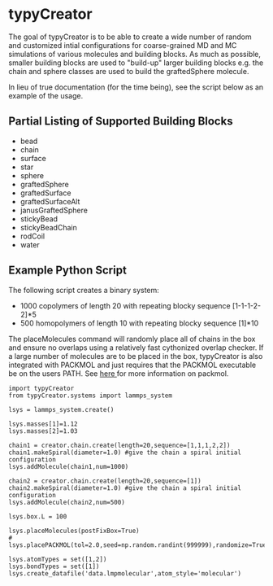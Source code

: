 # typyCreator #

The goal of typyCreator is to be able to create a wide number of random and customized intial configurations for coarse-grained MD and MC simulations of various molecules and building blocks. As much as possible, smaller building blocks are used to "build-up" larger building blocks e.g. the chain and sphere classes are used to build the graftedSphere molecule. 

In lieu of true documentation (for the time being), see the script below as an example of the usage. 

## Partial Listing of Supported Building Blocks ##
* bead
* chain
* surface
* star
* sphere
* graftedSphere
* graftedSurface
* graftedSurfaceAlt
* janusGraftedSphere
* stickyBead
* stickyBeadChain
* rodCoil
* water

## Example Python Script ##
The following script creates a binary system:

* 1000 copolymers of length 20 with repeating blocky sequence [1-1-1-2-2]*5
* 500 homopolymers of length 10 with repeating blocky sequence [1]*10

The placeMolecules command will randomly place all of chains in the box and ensure no overlaps using a relatively fast cythonized overlap checker. If a large number of molecules are to be placed in the box, typyCreator is also integrated with PACKMOL and just requires that the PACKMOL executable be on the users PATH. See [here ](http://www.ime.unicamp.br/~martinez/packmol/home.shtml)for more information on packmol.
```
import typyCreator
from typyCreator.systems import lammps_system

lsys = lammps_system.create()

lsys.masses[1]=1.12
lsys.masses[2]=1.03

chain1 = creator.chain.create(length=20,sequence=[1,1,1,2,2])
chain1.makeSpiral(diameter=1.0) #give the chain a spiral initial configuration
lsys.addMolecule(chain1,num=1000)

chain2 = creator.chain.create(length=20,sequence=[1])
chain2.makeSpiral(diameter=1.0) #give the chain a spiral initial configuration
lsys.addMolecule(chain2,num=500)

lsys.box.L = 100

lsys.placeMolecules(postFixBox=True)
#  lsys.placePACKMOL(tol=2.0,seed=np.random.randint(999999),randomize=True,useDiam=True):

lsys.atomTypes = set([1,2])
lsys.bondTypes = set([1])
lsys.create_datafile('data.lmpmolecular',atom_style='molecular')

```